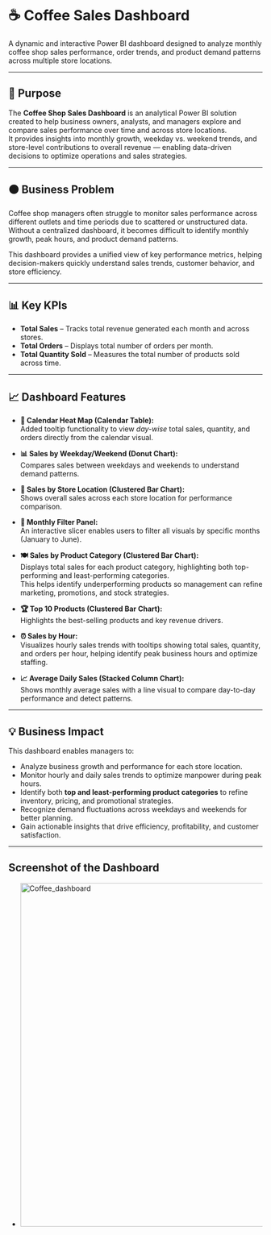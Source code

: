 
# ☕ Coffee Sales Dashboard  

A dynamic and interactive Power BI dashboard designed to analyze monthly coffee shop sales performance, order trends, and product demand patterns across multiple store locations.  

---

## 📝 Purpose  

The **Coffee Shop Sales Dashboard** is an analytical Power BI solution created to help business owners, analysts, and managers explore and compare sales performance over time and across store locations.  
It provides insights into monthly growth, weekday vs. weekend trends, and store-level contributions to overall revenue — enabling data-driven decisions to optimize operations and sales strategies.

---

## 🟤 Business Problem  

Coffee shop managers often struggle to monitor sales performance across different outlets and time periods due to scattered or unstructured data. Without a centralized dashboard, it becomes difficult to identify monthly growth, peak hours, and product demand patterns.  

This dashboard provides a unified view of key performance metrics, helping decision-makers quickly understand sales trends, customer behavior, and store efficiency.

---

## 📊 Key KPIs  

- **Total Sales** – Tracks total revenue generated each month and across stores.  
- **Total Orders** – Displays total number of orders per month.  
- **Total Quantity Sold** – Measures the total number of products sold across time.  

---

## 📈 Dashboard Features  

- **📅 Calendar Heat Map (Calendar Table):**  
  Added tooltip functionality to view *day-wise* total sales, quantity, and orders directly from the calendar visual.  

- **📊 Sales by Weekday/Weekend (Donut Chart):**  
  Compares sales between weekdays and weekends to understand demand patterns.  

- **🏪 Sales by Store Location (Clustered Bar Chart):**  
  Shows overall sales across each store location for performance comparison.  

- **📆 Monthly Filter Panel:**  
  An interactive slicer enables users to filter all visuals by specific months (January to June).  

- **🍽️ Sales by Product Category (Clustered Bar Chart):**  
  Displays total sales for each product category, highlighting both top-performing and least-performing categories.  
  This helps identify underperforming products so management can refine marketing, promotions, and stock strategies.  

- **🏆 Top 10 Products (Clustered Bar Chart):**  
  Highlights the best-selling products and key revenue drivers.  

- **⏰ Sales by Hour:**  
  Visualizes hourly sales trends with tooltips showing total sales, quantity, and orders per hour, helping identify peak business hours and optimize staffing.  

- **📈 Average Daily Sales (Stacked Column Chart):**  
  Shows monthly average sales with a line visual to compare day-to-day performance and detect patterns.  

---

## 💡 Business Impact  

This dashboard enables managers to:  
- Analyze business growth and performance for each store location.  
- Monitor hourly and daily sales trends to optimize manpower during peak hours.  
- Identify both **top and least-performing product categories** to refine inventory, pricing, and promotional strategies.  
- Recognize demand fluctuations across weekdays and weekends for better planning.  
- Gain actionable insights that drive efficiency, profitability, and customer satisfaction.
---
## Screenshot of the Dashboard
- <img width="1223" height="682" alt="Coffee_dashboard" src="https://github.com/user-attachments/assets/500e8164-f8b3-467d-8b32-13700617f500" />

